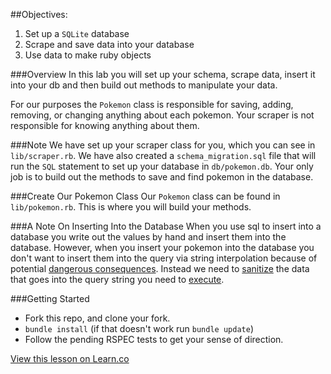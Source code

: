 ##Objectives:
1. Set up a `SQLite` database
2. Scrape and save data into your database
3. Use data to make ruby objects

###Overview
In this lab you will set up your schema, scrape data, insert it into your db and then build out methods to manipulate your data.

For our purposes the `Pokemon` class is responsible for saving, adding, removing, or changing anything about each pokemon. Your scraper is not responsible for knowing anything about them.  

###Note
We have set up your scraper class for you, which you can see in `lib/scraper.rb`. We have also created a `schema_migration.sql` file that will run the `SQL` statement to set up your database in `db/pokemon.db`. Your only job is to build out the methods to save and find pokemon in the database.

###Create Our Pokemon Class
Our `Pokemon` class can be found in `lib/pokemon.rb`.
This is where you will build your methods.

###A Note On Inserting Into the Database
When you use sql to insert into a database you write out the values by hand and insert them into the database.  However, when you insert your pokemon into the database you don't want to insert them into the query via string interpolation because of potential [dangerous consequences](http://xkcd.com/327/).  Instead we need to [sanitize](http://stackoverflow.com/questions/9614236/escaping-strings-for-ruby-sqlite-insert) the data that goes into the query string you need to [execute](http://stackoverflow.com/questions/13462112/inserting-ruby-string-into-sqlite).


###Getting Started
- Fork this repo, and clone your fork.
- `bundle install` (if that doesn't work run `bundle update`)
- Follow the pending RSPEC tests to get your sense of direction.


<a href='https://learn.co/lessons/pokemon-scraper' data-visibility='hidden'>View this lesson on Learn.co</a>
